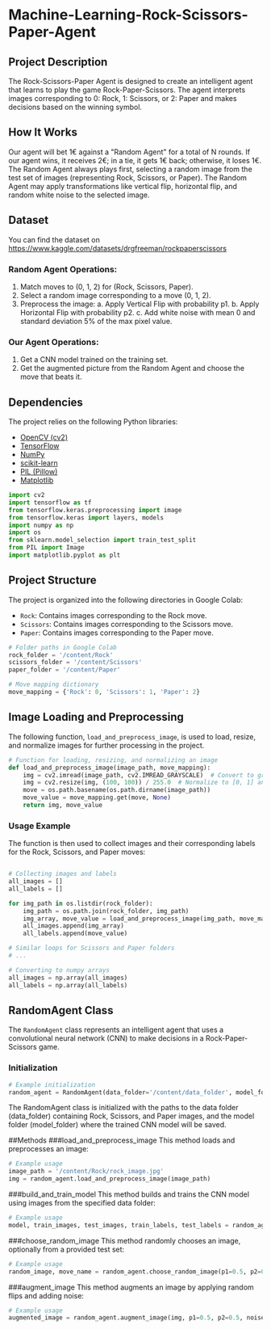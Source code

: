 # Machine-Learning-Rock-Scissors-Paper-Agent




## Project Description

The Rock-Scissors-Paper Agent is designed to create an intelligent agent that learns to play the game Rock-Paper-Scissors. The agent interprets images corresponding to 0: Rock, 1: Scissors, or 2: Paper and makes decisions based on the winning symbol.

## How It Works

Our agent will bet 1€ against a "Random Agent" for a total of N rounds. If our agent wins, it receives 2€; in a tie, it gets 1€ back; otherwise, it loses 1€. The Random Agent always plays first, selecting a random image from the test set of images (representing Rock, Scissors, or Paper). The Random Agent may apply transformations like vertical flip, horizontal flip, and random white noise to the selected image.

## Dataset
You can find the dataset on https://www.kaggle.com/datasets/drgfreeman/rockpaperscissors

### Random Agent Operations:

1. Match moves to (0, 1, 2) for (Rock, Scissors, Paper).
2. Select a random image corresponding to a move (0, 1, 2).
3. Preprocess the image:
   a. Apply Vertical Flip with probability p1.
   b. Apply Horizontal Flip with probability p2.
   c. Add white noise with mean 0 and standard deviation 5% of the max pixel value.

### Our Agent Operations:

1. Get a CNN model trained on the training set.
2. Get the augmented picture from the Random Agent and choose the move that beats it.


## Dependencies

The project relies on the following Python libraries:

- [OpenCV (cv2)](https://pypi.org/project/opencv-python/)
- [TensorFlow](https://www.tensorflow.org/)
- [NumPy](https://numpy.org/)
- [scikit-learn](https://scikit-learn.org/stable/)
- [PIL (Pillow)](https://pillow.readthedocs.io/en/stable/)
- [Matplotlib](https://matplotlib.org/)

```python
import cv2
import tensorflow as tf
from tensorflow.keras.preprocessing import image
from tensorflow.keras import layers, models
import numpy as np
import os
from sklearn.model_selection import train_test_split
from PIL import Image
import matplotlib.pyplot as plt
```

## Project Structure

The project is organized into the following directories in Google Colab:

- `Rock`: Contains images corresponding to the Rock move.
- `Scissors`: Contains images corresponding to the Scissors move.
- `Paper`: Contains images corresponding to the Paper move.

```python
# Folder paths in Google Colab
rock_folder = '/content/Rock'
scissors_folder = '/content/Scissors'
paper_folder = '/content/Paper'

# Move mapping dictionary
move_mapping = {'Rock': 0, 'Scissors': 1, 'Paper': 2}
```

## Image Loading and Preprocessing

The following function, `load_and_preprocess_image`, is used to load, resize, and normalize images for further processing in the project.

```python
# Function for loading, resizing, and normalizing an image
def load_and_preprocess_image(image_path, move_mapping):
    img = cv2.imread(image_path, cv2.IMREAD_GRAYSCALE)  # Convert to grayscale
    img = cv2.resize(img, (100, 100)) / 255.0  # Normalize to [0, 1] and resize
    move = os.path.basename(os.path.dirname(image_path))
    move_value = move_mapping.get(move, None)
    return img, move_value
```
### Usage Example
The function is then used to collect images and their corresponding labels for the Rock, Scissors, and Paper moves:
```python

# Collecting images and labels
all_images = []
all_labels = []

for img_path in os.listdir(rock_folder):
    img_path = os.path.join(rock_folder, img_path)
    img_array, move_value = load_and_preprocess_image(img_path, move_mapping)
    all_images.append(img_array)
    all_labels.append(move_value)

# Similar loops for Scissors and Paper folders
# ...

# Converting to numpy arrays
all_images = np.array(all_images)
all_labels = np.array(all_labels)
```

## RandomAgent Class

The `RandomAgent` class represents an intelligent agent that uses a convolutional neural network (CNN) to make decisions in a Rock-Paper-Scissors game.

### Initialization

```python
# Example initialization
random_agent = RandomAgent(data_folder='/content/data_folder', model_folder='/content/model_folder')
```
The RandomAgent class is initialized with the paths to the data folder (data_folder) containing Rock, Scissors, and Paper images, and the model folder (model_folder) where the trained CNN model will be saved.

##Methods
###load_and_preprocess_image
This method loads and preprocesses an image:

```python
# Example usage
image_path = '/content/Rock/rock_image.jpg'
img = random_agent.load_and_preprocess_image(image_path)
```

###build_and_train_model
This method builds and trains the CNN model using images from the specified data folder:

```python
# Example usage
model, train_images, test_images, train_labels, test_labels = random_agent.build_and_train_model()
```

###choose_random_image
This method randomly chooses an image, optionally from a provided test set:

```python
# Example usage
random_image, move_name = random_agent.choose_random_image(p1=0.5, p2=0.5, noise_std=0.05, test_set_images=test_images, test_labels=test_labels)
```

###augment_image
This method augments an image by applying random flips and adding noise:

```python
# Example usage
augmented_image = random_agent.augment_image(img, p1=0.5, p2=0.5, noise_std=0.05)
```
